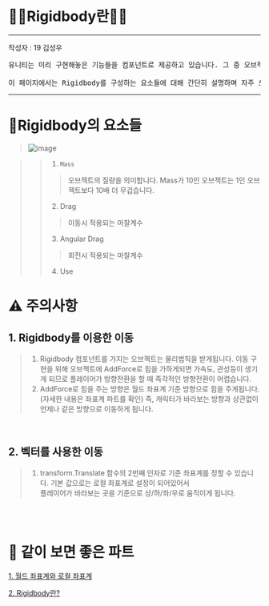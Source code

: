 # 👷‍♂️Rigidbody란👷‍♀️

---
작성자 : 19 김성우

<pre>
유니티는 미리 구현해놓은 기능들을 컴포넌트로 제공하고 있습니다. 그 중 오브젝트에 물리법칙을 적용시켜주는 컴포넌트가 바로 Rigidbody입니다.<br>
이 페이지에서는 Rigidbody를 구성하는 요소들에 대해 간단히 설명하며 자주 쓰이는 속성들에 대해서는 제목에 블럭처리를 해놓았습니다.
</pre>

---

# 🧺Rigidbody의 요소들
> ![image](./view_pic/rig1.png) <br>

>> 1. `Mass`
>>> 오브젝트의 질량을 의미합니다. Mass가 10인 오브젝트는 1인 오브젝트보다 10배 더 무겁습니다.
>> 2. Drag
>>> 이동시 적용되는 마찰계수
>> 3. Angular Drag
>>> 회전시 적용되는 마찰계수
>> 4. Use

# ⚠️ 주의사항

## 1. Rigidbody를 이용한 이동

>1. Rigidbody 컴포넌트를 가지는 오브젝트는 물리법칙을 받게됩니다. 이동 구현을 위해 오브젝트에 AddForce로 힘을 가하게되면 가속도, 관성등이 생기게 되므로 플레이어가 방향전환을 할 때 즉각적인 방향전환이 어렵습니다.
>2. AddForce로 힘을 주는 방향은 월드 좌표계 기준 방향으로 힘을 주게됩니다.(자세한 내용은 좌표계 파트를 확인) 즉, 캐릭터가 바라보는 방향과 상관없이 언제나 같은 방향으로 이동하게 됩니다.

<br>

## 2. 벡터를 사용한 이동
>1. transform.Translate 함수의 2번째 인자로 기준 좌표계를 정할 수 있습니다. 기본 값으로는 로컬 좌표계로 설정이 되어있어서<br>
플레이어가 바라보는 곳을 기준으로 상/하/좌/우로 움직이게 됩니다.

<br><br>

# 🤝 같이 보면 좋은 파트

[1. 월드 좌표계와 로컬 좌표계](https://github.com/starhome7/GG_Unity_GitHub/blob/main/3D%20Scripts/1.%20Player%20%EC%9D%B4%EB%8F%99%20%EA%B5%AC%ED%98%84%ED%95%98%EA%B8%B0/1.%20Player%20%EC%9D%B4%EB%8F%99%20%EA%B5%AC%ED%98%84%ED%95%98%EA%B8%B0.md)

[2. Rigidbody란?](https://github.com/starhome7/GG_Unity_GitHub/blob/main/3D%20Scripts/1.%20Player%20%EC%9D%B4%EB%8F%99%20%EA%B5%AC%ED%98%84%ED%95%98%EA%B8%B0/1.%20Player%20%EC%9D%B4%EB%8F%99%20%EA%B5%AC%ED%98%84%ED%95%98%EA%B8%B0.md)
